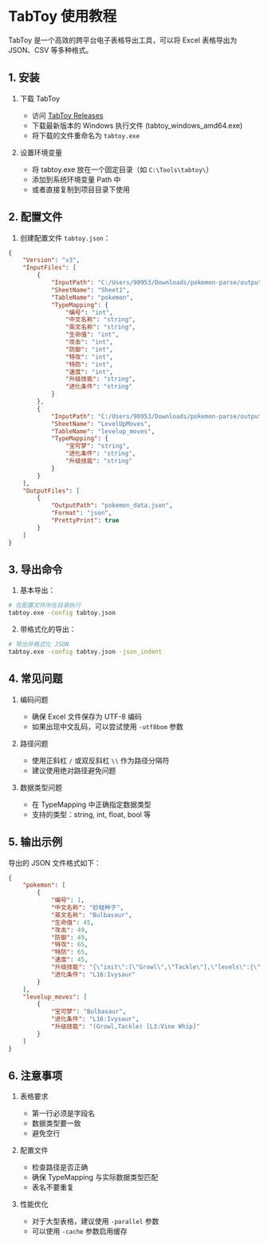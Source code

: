 # TabToy 使用教程

TabToy 是一个高效的跨平台电子表格导出工具，可以将 Excel 表格导出为 JSON、CSV 等多种格式。

## 1. 安装

1. 下载 TabToy
   - 访问 [TabToy Releases](https://github.com/davyxu/tabtoy/releases)
   - 下载最新版本的 Windows 执行文件 (tabtoy_windows_amd64.exe)
   - 将下载的文件重命名为 `tabtoy.exe`

2. 设置环境变量
   - 将 tabtoy.exe 放在一个固定目录（如 `C:\Tools\tabtoy\`）
   - 添加到系统环境变量 Path 中
   - 或者直接复制到项目目录下使用

## 2. 配置文件

1. 创建配置文件 `tabtoy.json`：
```json
{
    "Version": "v3",
    "InputFiles": [
        {
            "InputPath": "C:/Users/90953/Downloads/pokemon-parse/output/pokemon_data.xlsx",
            "SheetName": "Sheet1",
            "TableName": "pokemon",
            "TypeMapping": {
                "编号": "int",
                "中文名称": "string",
                "英文名称": "string",
                "生命值": "int",
                "攻击": "int",
                "防御": "int",
                "特攻": "int",
                "特防": "int",
                "速度": "int",
                "升级技能": "string",
                "进化条件": "string"
            }
        },
        {
            "InputPath": "C:/Users/90953/Downloads/pokemon-parse/output/pokemon_data.xlsx",
            "SheetName": "LevelUpMoves",
            "TableName": "levelup_moves",
            "TypeMapping": {
                "宝可梦": "string",
                "进化条件": "string",
                "升级技能": "string"
            }
        }
    ],
    "OutputFiles": [
        {
            "OutputPath": "pokemon_data.json",
            "Format": "json",
            "PrettyPrint": true
        }
    ]
}
```

## 3. 导出命令

1. 基本导出：
```bash
# 在配置文件所在目录执行
tabtoy.exe -config tabtoy.json
```

2. 带格式化的导出：
```bash
# 导出并格式化 JSON
tabtoy.exe -config tabtoy.json -json_indent
```

## 4. 常见问题

1. 编码问题
   - 确保 Excel 文件保存为 UTF-8 编码
   - 如果出现中文乱码，可以尝试使用 `-utf8bom` 参数

2. 路径问题
   - 使用正斜杠 `/` 或双反斜杠 `\\` 作为路径分隔符
   - 建议使用绝对路径避免问题

3. 数据类型问题
   - 在 TypeMapping 中正确指定数据类型
   - 支持的类型：string, int, float, bool 等

## 5. 输出示例

导出的 JSON 文件格式如下：
```json
{
    "pokemon": [
        {
            "编号": 1,
            "中文名称": "妙蛙种子",
            "英文名称": "Bulbasaur",
            "生命值": 45,
            "攻击": 49,
            "防御": 49,
            "特攻": 65,
            "特防": 65,
            "速度": 45,
            "升级技能": "{\"init\":[\"Growl\",\"Tackle\"],\"levels\":{\"L3\":[\"Vine Whip\"]}}",
            "进化条件": "L16:Ivysaur"
        }
    ],
    "levelup_moves": [
        {
            "宝可梦": "Bulbasaur",
            "进化条件": "L16:Ivysaur",
            "升级技能": "(Growl,Tackle) [L3:Vine Whip]"
        }
    ]
}
```

## 6. 注意事项

1. 表格要求
   - 第一行必须是字段名
   - 数据类型要一致
   - 避免空行

2. 配置文件
   - 检查路径是否正确
   - 确保 TypeMapping 与实际数据类型匹配
   - 表名不要重复

3. 性能优化
   - 对于大型表格，建议使用 `-parallel` 参数
   - 可以使用 `-cache` 参数启用缓存

